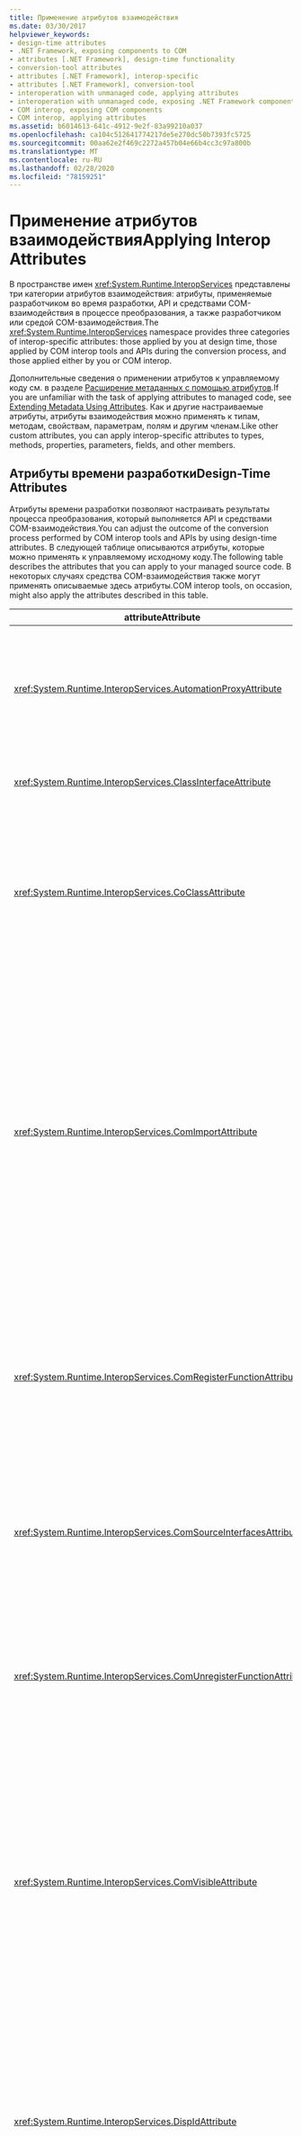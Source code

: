 ```yaml
---
title: Применение атрибутов взаимодействия
ms.date: 03/30/2017
helpviewer_keywords:
- design-time attributes
- .NET Framework, exposing components to COM
- attributes [.NET Framework], design-time functionality
- conversion-tool attributes
- attributes [.NET Framework], interop-specific
- attributes [.NET Framework], conversion-tool
- interoperation with unmanaged code, applying attributes
- interoperation with unmanaged code, exposing .NET Framework components
- COM interop, exposing COM components
- COM interop, applying attributes
ms.assetid: b6014613-641c-4912-9e2f-83a99210a037
ms.openlocfilehash: ca104c512641774217de5e270dc50b7393fc5725
ms.sourcegitcommit: 00aa62e2f469c2272a457b04e66b4cc3c97a800b
ms.translationtype: MT
ms.contentlocale: ru-RU
ms.lasthandoff: 02/28/2020
ms.locfileid: "78159251"
---
```

# <a name="applying-interop-attributes"></a><span data-ttu-id="6f22a-102">Применение атрибутов взаимодействия</span><span class="sxs-lookup"><span data-stu-id="6f22a-102">Applying Interop Attributes</span></span>
<span data-ttu-id="6f22a-103">В пространстве имен <xref:System.Runtime.InteropServices> представлены три категории атрибутов взаимодействия: атрибуты, применяемые разработчиком во время разработки, API и средствами COM-взаимодействия в процессе преобразования, а также разработчиком или средой COM-взаимодействия.</span><span class="sxs-lookup"><span data-stu-id="6f22a-103">The <xref:System.Runtime.InteropServices> namespace provides three categories of interop-specific attributes: those applied by you at design time, those applied by COM interop tools and APIs during the conversion process, and those applied either by you or COM interop.</span></span>  
  
 <span data-ttu-id="6f22a-104">Дополнительные сведения о применении атрибутов к управляемому коду см. в разделе [Расширение метаданных с помощью атрибутов](../../../docs/standard/attributes/index.md).</span><span class="sxs-lookup"><span data-stu-id="6f22a-104">If you are unfamiliar with the task of applying attributes to managed code, see [Extending Metadata Using Attributes](../../../docs/standard/attributes/index.md).</span></span> <span data-ttu-id="6f22a-105">Как и другие настраиваемые атрибуты, атрибуты взаимодействия можно применять к типам, методам, свойствам, параметрам, полям и другим членам.</span><span class="sxs-lookup"><span data-stu-id="6f22a-105">Like other custom attributes, you can apply interop-specific attributes to types, methods, properties, parameters, fields, and other members.</span></span>  
  
## <a name="design-time-attributes"></a><span data-ttu-id="6f22a-106">Атрибуты времени разработки</span><span class="sxs-lookup"><span data-stu-id="6f22a-106">Design-Time Attributes</span></span>  
 <span data-ttu-id="6f22a-107">Атрибуты времени разработки позволяют настраивать результаты процесса преобразования, который выполняется API и средствами COM-взаимодействия.</span><span class="sxs-lookup"><span data-stu-id="6f22a-107">You can adjust the outcome of the conversion process performed by COM interop tools and APIs by using design-time attributes.</span></span> <span data-ttu-id="6f22a-108">В следующей таблице описываются атрибуты, которые можно применять к управляемому исходному коду.</span><span class="sxs-lookup"><span data-stu-id="6f22a-108">The following table describes the attributes that you can apply to your managed source code.</span></span> <span data-ttu-id="6f22a-109">В некоторых случаях средства COM-взаимодействия также могут применять описываемые здесь атрибуты.</span><span class="sxs-lookup"><span data-stu-id="6f22a-109">COM interop tools, on occasion, might also apply the attributes described in this table.</span></span>  
  
|<span data-ttu-id="6f22a-110">attribute</span><span class="sxs-lookup"><span data-stu-id="6f22a-110">Attribute</span></span>|<span data-ttu-id="6f22a-111">Description</span><span class="sxs-lookup"><span data-stu-id="6f22a-111">Description</span></span>|  
|---------------|-----------------|  
|<xref:System.Runtime.InteropServices.AutomationProxyAttribute>|<span data-ttu-id="6f22a-112">Указывает, будет ли выполняться маршалинг типа с использованием маршалера автоматизации или настраиваемого прокси-сервера и заглушки.</span><span class="sxs-lookup"><span data-stu-id="6f22a-112">Specifies whether the type should be marshaled using the Automation marshaler or a custom proxy and stub.</span></span>|  
|<xref:System.Runtime.InteropServices.ClassInterfaceAttribute>|<span data-ttu-id="6f22a-113">Определяет тип интерфейса, создаваемого для класса.</span><span class="sxs-lookup"><span data-stu-id="6f22a-113">Controls the type of interface generated for a class.</span></span>|  
|<xref:System.Runtime.InteropServices.CoClassAttribute>|<span data-ttu-id="6f22a-114">Указывает идентификатор CLSID исходного компонентного класса, импортированного из библиотеки типов.</span><span class="sxs-lookup"><span data-stu-id="6f22a-114">Identifies the CLSID of the original coclass imported from a type library.</span></span><br /><br /> <span data-ttu-id="6f22a-115">Этот атрибут обычно применяется средствами COM-взаимодействия.</span><span class="sxs-lookup"><span data-stu-id="6f22a-115">COM interop tools typically apply this attribute.</span></span>|  
|<xref:System.Runtime.InteropServices.ComImportAttribute>|<span data-ttu-id="6f22a-116">Указывает, что определение компонентного класса или интерфейса было импортировано из библиотеки типов COM.</span><span class="sxs-lookup"><span data-stu-id="6f22a-116">Indicates that a coclass or interface definition was imported from a COM type library.</span></span> <span data-ttu-id="6f22a-117">Этот флаг используется средой выполнения, чтобы определить способ активации и маршалинга типа.</span><span class="sxs-lookup"><span data-stu-id="6f22a-117">The runtime uses this flag to know how to activate and marshal the type.</span></span> <span data-ttu-id="6f22a-118">Этот атрибут запрещает экспорт обратно в библиотеку типов.</span><span class="sxs-lookup"><span data-stu-id="6f22a-118">This attribute prohibits the type from being exported back to a type library.</span></span><br /><br /> <span data-ttu-id="6f22a-119">Этот атрибут обычно применяется средствами COM-взаимодействия.</span><span class="sxs-lookup"><span data-stu-id="6f22a-119">COM interop tools typically apply this attribute.</span></span>|  
|<xref:System.Runtime.InteropServices.ComRegisterFunctionAttribute>|<span data-ttu-id="6f22a-120">Указывает, что метод должен вызываться при регистрации сборки для использования из модели COM, что позволяет выполнять написанный пользователем код в процессе регистрации.</span><span class="sxs-lookup"><span data-stu-id="6f22a-120">Indicates that a method should be called when the assembly is registered for use from COM, so that user-written code can be executed during the registration process.</span></span>|  
|<xref:System.Runtime.InteropServices.ComSourceInterfacesAttribute>|<span data-ttu-id="6f22a-121">Определяет интерфейсы, являющиеся источниками событий для класса.</span><span class="sxs-lookup"><span data-stu-id="6f22a-121">Identifies interfaces that are sources of events for the class.</span></span><br /><br /> <span data-ttu-id="6f22a-122">Этот атрибут может применяться средствами COM-взаимодействия.</span><span class="sxs-lookup"><span data-stu-id="6f22a-122">COM interop tools can apply this attribute.</span></span>|  
|<xref:System.Runtime.InteropServices.ComUnregisterFunctionAttribute>|<span data-ttu-id="6f22a-123">Указывает, что метод должен вызываться при отмене регистрации сборки для использования из модели COM, что позволяет выполнять написанный пользователем код в ходе этого процесса.</span><span class="sxs-lookup"><span data-stu-id="6f22a-123">Indicates that a method should be called when the assembly is unregistered from COM, so that user-written code can execute during the process.</span></span>|  
|<xref:System.Runtime.InteropServices.ComVisibleAttribute>|<span data-ttu-id="6f22a-124">Если значение атрибута равно **false**, отображает типы, невидимые для модели COM.</span><span class="sxs-lookup"><span data-stu-id="6f22a-124">Renders types invisible to COM when the attribute value equals **false**.</span></span> <span data-ttu-id="6f22a-125">Этот атрибут может применяться к отдельному типу или ко всей сборке для управления видимостью COM.</span><span class="sxs-lookup"><span data-stu-id="6f22a-125">This attribute can be applied to an individual type or to an entire assembly to control COM visibility.</span></span> <span data-ttu-id="6f22a-126">По умолчанию все управляемые открытые типы являются видимыми, и использовать этот атрибут не нужно.</span><span class="sxs-lookup"><span data-stu-id="6f22a-126">By default, all managed, public types are visible; the attribute is not needed to make them visible.</span></span>|  
|<xref:System.Runtime.InteropServices.DispIdAttribute>|<span data-ttu-id="6f22a-127">Указывает идентификатор диспетчера COM (DISPID) для метода или поля.</span><span class="sxs-lookup"><span data-stu-id="6f22a-127">Specifies the COM dispatch identifier (DISPID) of a method or field.</span></span> <span data-ttu-id="6f22a-128">Этот атрибут содержит идентификатор DISPID для метода, поля или свойства, которые он описывает.</span><span class="sxs-lookup"><span data-stu-id="6f22a-128">This attribute contains the DISPID for the method, field, or property it describes.</span></span><br /><br /> <span data-ttu-id="6f22a-129">Этот атрибут может применяться средствами COM-взаимодействия.</span><span class="sxs-lookup"><span data-stu-id="6f22a-129">COM interop tools can apply this attribute.</span></span>|
|<xref:System.Runtime.InteropServices.ComDefaultInterfaceAttribute>|<span data-ttu-id="6f22a-130">Указывает интерфейс по умолчанию для COM-класса, реализованного в .NET.</span><span class="sxs-lookup"><span data-stu-id="6f22a-130">Indicates the default interface for a COM class implemented in .NET.</span></span><br /><br /> <span data-ttu-id="6f22a-131">Этот атрибут может применяться средствами COM-взаимодействия.</span><span class="sxs-lookup"><span data-stu-id="6f22a-131">COM interop tools can apply this attribute.</span></span>|
|<xref:System.Runtime.InteropServices.FieldOffsetAttribute>|<span data-ttu-id="6f22a-132">Указывает физическое расположение каждого поля в классе при использовании с атрибутом **StructLayoutAttribute**, если атрибуту **LayoutKind** присвоено значение Explicit.</span><span class="sxs-lookup"><span data-stu-id="6f22a-132">Indicates the physical position of each field within a class when used with the **StructLayoutAttribute**, and the **LayoutKind** is set to Explicit.</span></span>|  
|<xref:System.Runtime.InteropServices.GuidAttribute>|<span data-ttu-id="6f22a-133">Указывает глобальный уникальный идентификатор (GUID) класса, интерфейса или всей библиотеки типов.</span><span class="sxs-lookup"><span data-stu-id="6f22a-133">Specifies the globally unique identifier (GUID) of a class, interface, or an entire type library.</span></span> <span data-ttu-id="6f22a-134">Строка, передаваемая атрибуту, должна иметь формат допустимого аргумента конструктора для типа **System.Guid**.</span><span class="sxs-lookup"><span data-stu-id="6f22a-134">The string passed to the attribute must be a format that is an acceptable constructor argument for the type **System.Guid**.</span></span><br /><br /> <span data-ttu-id="6f22a-135">Этот атрибут может применяться средствами COM-взаимодействия.</span><span class="sxs-lookup"><span data-stu-id="6f22a-135">COM interop tools can apply this attribute.</span></span>|  
|<xref:System.Runtime.InteropServices.IDispatchImplAttribute>|<span data-ttu-id="6f22a-136">Указывает, какую реализацию интерфейса **IDispatch** общеязыковая среда выполнения использует при предоставлении dual- и disp-интерфейсов для модели COM.</span><span class="sxs-lookup"><span data-stu-id="6f22a-136">Indicates which **IDispatch** interface implementation the common language runtime uses when exposing dual interfaces and dispinterfaces to COM.</span></span>|  
|<xref:System.Runtime.InteropServices.InAttribute>|<span data-ttu-id="6f22a-137">Указывает, что данные необходимо маршалировать в вызывающий объект.</span><span class="sxs-lookup"><span data-stu-id="6f22a-137">Indicates that data should be marshaled in to the caller.</span></span> <span data-ttu-id="6f22a-138">Может использоваться в качестве атрибута параметров.</span><span class="sxs-lookup"><span data-stu-id="6f22a-138">Can be used to attribute parameters.</span></span>|  
|<xref:System.Runtime.InteropServices.InterfaceTypeAttribute>|<span data-ttu-id="6f22a-139">Определяет, как управляемый интерфейс предоставляется клиентам COM (dual, производный от IUnknown или только IDispatch).</span><span class="sxs-lookup"><span data-stu-id="6f22a-139">Controls how a managed interface is exposed to COM clients (Dual, IUnknown-derived, or IDispatch only).</span></span><br /><br /> <span data-ttu-id="6f22a-140">Этот атрибут может применяться средствами COM-взаимодействия.</span><span class="sxs-lookup"><span data-stu-id="6f22a-140">COM interop tools can apply this attribute.</span></span>|  
|<xref:System.Runtime.InteropServices.LCIDConversionAttribute>|<span data-ttu-id="6f22a-141">Указывает, что в сигнатуре неуправляемого метода требуется параметр кода языка (LCID).</span><span class="sxs-lookup"><span data-stu-id="6f22a-141">Indicates that an unmanaged method signature expects an LCID parameter.</span></span><br /><br /> <span data-ttu-id="6f22a-142">Этот атрибут может применяться средствами COM-взаимодействия.</span><span class="sxs-lookup"><span data-stu-id="6f22a-142">COM interop tools can apply this attribute.</span></span>|  
|<xref:System.Runtime.InteropServices.MarshalAsAttribute>|<span data-ttu-id="6f22a-143">Указывает способ маршалинга данных полей или параметров между управляемым и неуправляемым кодом.</span><span class="sxs-lookup"><span data-stu-id="6f22a-143">Indicates how the data in fields or parameters should be marshaled between managed and unmanaged code.</span></span> <span data-ttu-id="6f22a-144">Этот атрибут всегда является необязательным, поскольку для каждого типа данных определено поведение маршалинга по умолчанию.</span><span class="sxs-lookup"><span data-stu-id="6f22a-144">The attribute is always optional because each data type has default marshaling behavior.</span></span><br /><br /> <span data-ttu-id="6f22a-145">Этот атрибут может применяться средствами COM-взаимодействия.</span><span class="sxs-lookup"><span data-stu-id="6f22a-145">COM interop tools can apply this attribute.</span></span>|  
|<xref:System.Runtime.InteropServices.OptionalAttribute>|<span data-ttu-id="6f22a-146">Указывает, что параметр является необязательным.</span><span class="sxs-lookup"><span data-stu-id="6f22a-146">Indicates that a parameter is optional.</span></span><br /><br /> <span data-ttu-id="6f22a-147">Этот атрибут может применяться средствами COM-взаимодействия.</span><span class="sxs-lookup"><span data-stu-id="6f22a-147">COM interop tools can apply this attribute.</span></span>|  
|<xref:System.Runtime.InteropServices.OutAttribute>|<span data-ttu-id="6f22a-148">Указывает, что данные поля или параметра должны маршалироваться из вызываемого объекта обратно в вызывающий.</span><span class="sxs-lookup"><span data-stu-id="6f22a-148">Indicates that the data in a field or parameter must be marshaled from a called object back to its caller.</span></span>|  
|<xref:System.Runtime.InteropServices.PreserveSigAttribute>|<span data-ttu-id="6f22a-149">Подавляет преобразование значения HRESULT или сигнатуры retval, которое обычно выполняется во время вызовов взаимодействия.</span><span class="sxs-lookup"><span data-stu-id="6f22a-149">Suppresses the HRESULT or retval signature transformation that normally takes place during interoperation calls.</span></span> <span data-ttu-id="6f22a-150">Этот атрибут влияет на маршалинг и экспорт библиотеки типов.</span><span class="sxs-lookup"><span data-stu-id="6f22a-150">The attribute affects marshaling as well as type library exporting.</span></span><br /><br /> <span data-ttu-id="6f22a-151">Этот атрибут может применяться средствами COM-взаимодействия.</span><span class="sxs-lookup"><span data-stu-id="6f22a-151">COM interop tools can apply this attribute.</span></span>|  
|<xref:System.Runtime.InteropServices.ProgIdAttribute>|<span data-ttu-id="6f22a-152">Указывает идентификатор ProgID для класса .NET Framework.</span><span class="sxs-lookup"><span data-stu-id="6f22a-152">Specifies the ProgID of a .NET Framework class.</span></span> <span data-ttu-id="6f22a-153">Может использоваться в качестве атрибута классов.</span><span class="sxs-lookup"><span data-stu-id="6f22a-153">Can be used to attribute classes.</span></span>|  
|<xref:System.Runtime.InteropServices.StructLayoutAttribute>|<span data-ttu-id="6f22a-154">Управляет физической компоновкой полей класса.</span><span class="sxs-lookup"><span data-stu-id="6f22a-154">Controls the physical layout of the fields of a class.</span></span><br /><br /> <span data-ttu-id="6f22a-155">Этот атрибут может применяться средствами COM-взаимодействия.</span><span class="sxs-lookup"><span data-stu-id="6f22a-155">COM interop tools can apply this attribute.</span></span>|  
  
## <a name="conversion-tool-attributes"></a><span data-ttu-id="6f22a-156">Атрибуты средств преобразования</span><span class="sxs-lookup"><span data-stu-id="6f22a-156">Conversion-Tool Attributes</span></span>  
 <span data-ttu-id="6f22a-157">В следующей таблице описываются атрибуты, которые применяются средствами COM-взаимодействия во время преобразования.</span><span class="sxs-lookup"><span data-stu-id="6f22a-157">The following table describes attributes that COM interop tools apply during the conversion process.</span></span> <span data-ttu-id="6f22a-158">Эти атрибуты не применяются во время разработки.</span><span class="sxs-lookup"><span data-stu-id="6f22a-158">You do not apply these attributes at design time.</span></span>  
  
|<span data-ttu-id="6f22a-159">attribute</span><span class="sxs-lookup"><span data-stu-id="6f22a-159">Attribute</span></span>|<span data-ttu-id="6f22a-160">Description</span><span class="sxs-lookup"><span data-stu-id="6f22a-160">Description</span></span>|  
|---------------|-----------------|  
|<xref:System.Runtime.InteropServices.ComAliasNameAttribute>|<span data-ttu-id="6f22a-161">Указывает псевдоним COM для типа параметра или поля.</span><span class="sxs-lookup"><span data-stu-id="6f22a-161">Indicates the COM alias for a parameter or field type.</span></span> <span data-ttu-id="6f22a-162">Может использоваться в качестве атрибута параметров, полей или возвращаемых значений.</span><span class="sxs-lookup"><span data-stu-id="6f22a-162">Can be used to attribute parameters, fields, or return values.</span></span>|  
|<xref:System.Runtime.InteropServices.ComConversionLossAttribute>|<span data-ttu-id="6f22a-163">Указывает, что сведения о классе или интерфейсе были потеряны при импорте из библиотеки типов в сборку.</span><span class="sxs-lookup"><span data-stu-id="6f22a-163">Indicates that information about a class or interface was lost when it was imported from a type library to an assembly.</span></span>|  
|<xref:System.Runtime.InteropServices.ComEventInterfaceAttribute>|<span data-ttu-id="6f22a-164">Определяет исходный интерфейс и класс, реализующие методы интерфейса событий.</span><span class="sxs-lookup"><span data-stu-id="6f22a-164">Identifies the source interface and the class that implements the methods of the event interface.</span></span>|  
|<xref:System.Runtime.InteropServices.ImportedFromTypeLibAttribute>|<span data-ttu-id="6f22a-165">Указывает, что сборка была первоначально импортирована из библиотеки типов COM.</span><span class="sxs-lookup"><span data-stu-id="6f22a-165">Indicates that the assembly was originally imported from a COM type library.</span></span> <span data-ttu-id="6f22a-166">Этот атрибут содержит определение исходной библиотеки типов.</span><span class="sxs-lookup"><span data-stu-id="6f22a-166">This attribute contains the type library definition of the original type library.</span></span>|  
|<xref:System.Runtime.InteropServices.TypeLibFuncAttribute>|<span data-ttu-id="6f22a-167">Содержит флаги **FUNCFLAGS**, которые были первоначально импортированы для этой функции из библиотеки типов COM.</span><span class="sxs-lookup"><span data-stu-id="6f22a-167">Contains the **FUNCFLAGS** that were originally imported for this function from the COM type library.</span></span>|  
|<xref:System.Runtime.InteropServices.TypeLibTypeAttribute>|<span data-ttu-id="6f22a-168">Содержит флаги **TYPEFLAGS**, которые были первоначально импортированы для этого типа из библиотеки типов COM.</span><span class="sxs-lookup"><span data-stu-id="6f22a-168">Contains the **TYPEFLAGS** that were originally imported for this type from the COM type library.</span></span>|  
|<xref:System.Runtime.InteropServices.TypeLibVarAttribute>|<span data-ttu-id="6f22a-169">Содержит флаги **VARFLAGS**, которые были первоначально импортированы для этой переменной из библиотеки типов COM.</span><span class="sxs-lookup"><span data-stu-id="6f22a-169">Contains the **VARFLAGS** that were originally imported for this variable from the COM type library.</span></span>|  
  
## <a name="see-also"></a><span data-ttu-id="6f22a-170">См. также раздел</span><span class="sxs-lookup"><span data-stu-id="6f22a-170">See also</span></span>

- <xref:System.Runtime.InteropServices>
- [<span data-ttu-id="6f22a-171">Предоставление компонентов .NET Framework клиентам COM</span><span class="sxs-lookup"><span data-stu-id="6f22a-171">Exposing .NET Framework Components to COM</span></span>](../../../docs/framework/interop/exposing-dotnet-components-to-com.md)
- [<span data-ttu-id="6f22a-172">Атрибуты</span><span class="sxs-lookup"><span data-stu-id="6f22a-172">Attributes</span></span>](../../../docs/standard/attributes/index.md)
- [<span data-ttu-id="6f22a-173">Oпределение типов .NET для взаимодействия</span><span class="sxs-lookup"><span data-stu-id="6f22a-173">Qualifying .NET Types for Interoperation</span></span>](../../../docs/standard/native-interop/qualify-net-types-for-interoperation.md)
- [<span data-ttu-id="6f22a-174">Упаковка сборки .NET Framework для COM</span><span class="sxs-lookup"><span data-stu-id="6f22a-174">Packaging a .NET Framework Assembly for COM</span></span>](../../../docs/framework/interop/packaging-an-assembly-for-com.md)
